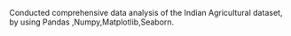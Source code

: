 Conducted comprehensive data analysis of the Indian Agricultural dataset, by using Pandas ,Numpy,Matplotlib,Seaborn.
